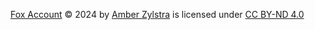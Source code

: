 [Fox Account](https://github.com/jwozcode123/FoxAccount) © 2024 by [Amber Zylstra](https://github.com/jwozcode123/) is licensed under [CC BY-ND 4.0](https://creativecommons.org/licenses/by-nd/4.0/?ref=chooser-v1)